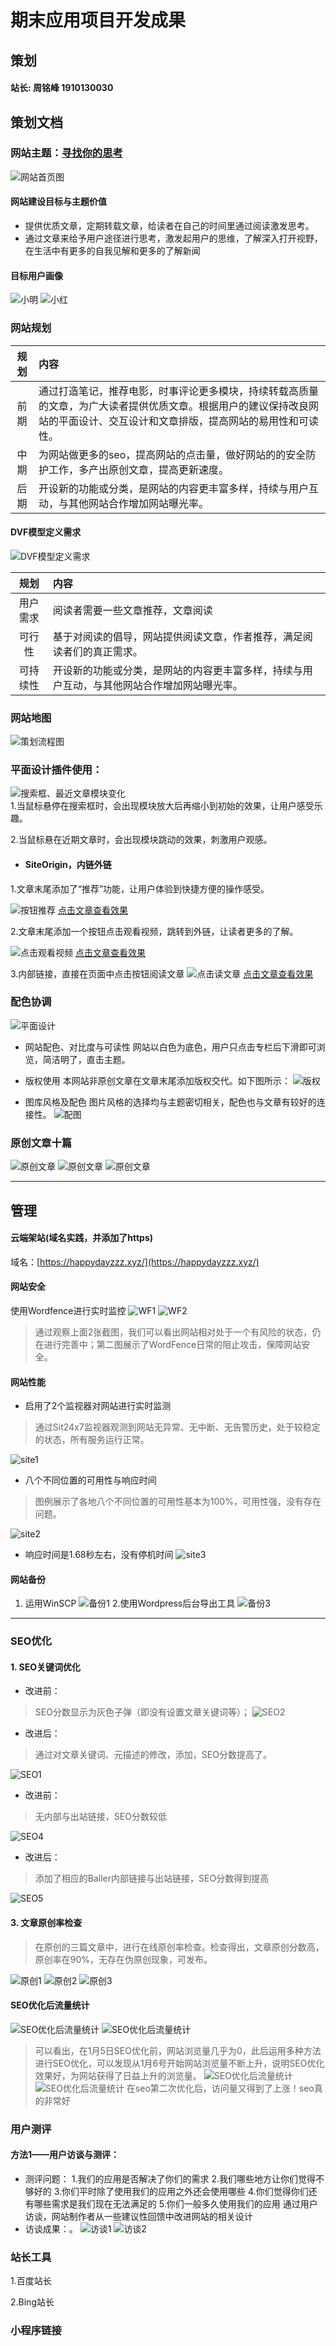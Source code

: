 # 期末应用项目开发成果

## 策划
#### 站长: 周铭峰 1910130030

## 策划文档
### 网站主题：[寻找你的思考](https://happydayzzz.xyz/)

![网站首页图](./pic/网站首页.png)

#### 网站建设目标与主题价值
+ 提供优质文章，定期转载文章，给读者在自己的时间里通过阅读激发思考。
+ 通过文章来给予用户途径进行思考，激发起用户的思维，了解深入打开视野，在生活中有更多的自我见解和更多的了解新闻

#### 目标用户画像
![小明](./pic/用户画像小明.png)
![小红](./pic/用户画像小红.png)

### 网站规划
|规划|内容|
|:----:|:----|
|前期|通过打造笔记，推荐电影，时事评论更多模块，持续转载高质量的文章，为广大读者提供优质文章。根据用户的建议保持改良网站的平面设计、交互设计和文章排版，提高网站的易用性和可读性。|
|中期|为网站做更多的seo，提高网站的点击量，做好网站的的安全防护工作，多产出原创文章，提高更新速度。|
|后期|开设新的功能或分类，是网站的内容更丰富多样，持续与用户互动，与其他网站合作增加网站曝光率。|

#### DVF模型定义需求
![DVF模型定义需求](./pic/DVF模型定义需求.png)

| 规划|内容|
|:----:|:----|
|用户需求|阅读者需要一些文章推荐，文章阅读|
|可行性|基于对阅读的倡导，网站提供阅读文章，作者推荐，满足阅读者们的真正需求。|
|可持续性|开设新的功能或分类，是网站的内容更丰富多样，持续与用户互动，与其他网站合作增加网站曝光率。|

### 网站地图
![策划流程图](./pic/策划流程图.png)

### 平面设计插件使用：

![搜索框、最近文章模块变化](./pic/搜索框.png)    
1.当鼠标悬停在搜索框时，会出现模块放大后再缩小到初始的效果，让用户感受乐趣。

2.当鼠标悬在近期文章时，会出现模块跳动的效果，刺激用户观感。


+ #### SiteOrigin，内链外链

1.文章末尾添加了“推荐”功能，让用户体验到快捷方便的操作感受。

![按钮推荐](./pic/按钮.png)
[点击文章查看效果](https://happydayzzz.xyz/2021/01/11/%e8%af%bb%e5%8d%81%e4%b9%9d%e5%a4%a7%e6%8a%a5%e5%91%8a/)

2.文章末尾添加一个按钮点击观看视频，跳转到外链，让读者更多的了解。

![点击观看视频](./pic/视频链接.png)
[点击文章查看效果](https://happydayzzz.xyz/2021/01/13/%e9%b2%81%e8%bf%85/)

3.内部链接，直接在页面中点击按钮阅读文章
![点击读文章](./pic/内链.png)
[点击文章查看效果](https://happydayzzz.xyz/%e6%97%b6%e4%ba%8b%e8%af%84%e4%bb%b7/)
### 配色协调

![平面设计](./pic/页面.png)

+ 网站配色、对比度与可读性
网站以白色为底色，用户只点击专栏后下滑即可浏览，简洁明了，直击主题。

+ 版权使用
本网站非原创文章在文章末尾添加版权交代。如下图所示：
![版权](./pic/版权.png)  


+ 图库风格及配色
图片风格的选择均与主题密切相关，配色也与文章有较好的连接性。
![配图](./pic/配图.png)

### 原创文章十篇

![原创文章](./pic/原创文章.png) 
![原创文章](./pic/原创2.png)
![原创文章](./pic/原创3.png)

---

## 管理
#### 云端架站(域名实践，并添加了https)
域名：[https://happydayzzz.xyz/](https://happydayzzz.xyz/)

#### 网站安全
使用Wordfence进行实时监控
![WF1](./pic/wp1.png)
![WF2](./pic/wp2.png)
> 通过观察上面2张截图，我们可以看出网站相对处于一个有风险的状态，仍在进行完善中；第二图展示了WordFence日常的阻止攻击，保障网站安全。


#### 网站性能
+ 启用了2个监视器对网站进行实时监测
> 通过Sit24x7监视器观测到网站无异常、无中断、无告警历史，处于较稳定的状态，所有服务运行正常。

![site1](./pic/site1.png)

+ 八个不同位置的可用性与响应时间
> 图例展示了各地八个不同位置的可用性基本为100%，可用性强，没有存在问题。

![site2](./pic/sit2.png)



+ 响应时间是1.68秒左右，没有停机时间
![site3](./pic/sit3.png)

#### 网站备份
1. 运用WinSCP
![备份1](./pic/备份1.png)
2.使用Wordpress后台导出工具
![备份3](./pic/备份2.png)


--- 
### SEO优化

#### 1. SEO关键词优化
+ 改进前：
> SEO分数显示为灰色子弹（即没有设置文章关键词等）；
![SEO2](./pic/seo2.png)

+ 改进后：
> 通过对文章关键词、元描述的修改，添加，SEO分数提高了。

![SEO1](./pic/SEO1.png)

+ 改进前：
> 无内部与出站链接，SEO分数较低

![SEO4](./pic/SEO4.png)

+ 改进后：
> 添加了相应的Baller内部链接与出站链接，SEO分数得到提高

![SEO5](./pic/SEO5.png)

#### 3. 文章原创率检查
> 在原创的三篇文章中，进行在线原创率检查。检查得出，文章原创分数高，原创率在90%，无存在伪原创现象，可发布。

![原创1](./pic/原创1.png)
![原创2](./pic/原创2.png)
![原创3](./pic/原创3.png)


#### SEO优化后流量统计
![SEO优化后流量统计](./pic/seo3.png)
![SEO优化后流量统计](./pic/seo4.png)
> 可以看出，在1月5日SEO优化前，网站浏览量几乎为0，此后运用多种方法进行SEO优化，可以发现从1月6号开始网站浏览量不断上升，说明SEO优化效果好，为网站获得了日益上升的浏览量。
![SEO优化后流量统计](./pic/seo5.png)
![SEO优化后流量统计](./pic/seo6.png)
> 在seo第二次优化后，访问量又得到了上涨！seo真的非常好
### 用户测评
#### 方法1——用户访谈与测评：

+ 测评问题：
	1.我们的应用是否解决了你们的需求
	2.我们哪些地方让你们觉得不够好的
	3.你们平时除了使用我们的应用之外还会使用哪些
	4.你们觉得你们还有哪些需求是我们现在无法满足的
	5.你们一般多久使用我们的应用
通过用户访谈，网站制作者从一些建议性回馈中改进网站的相关设计
+ 访谈成果：。
![访谈1](./pic/访谈1.png)
![访谈2](./pic/访谈2.png)
### 站长工具
1.百度站长


2.Bing站长

### 小程序链接

